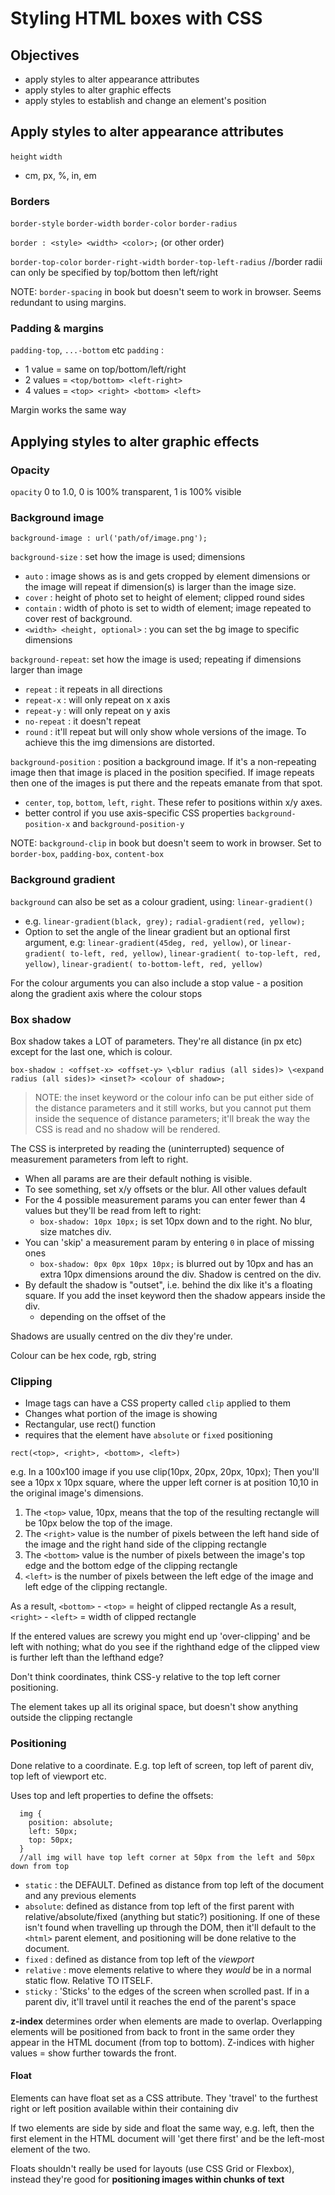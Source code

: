 # Styling HTML boxes with CSS

## Objectives
- apply styles to alter appearance attributes
- apply styles to alter graphic effects
- apply styles to establish and change an element's position


## Apply styles to alter appearance attributes

`height`
`width`
- cm, px, %, in, em

### Borders
`border-style`
`border-width`
`border-color`
`border-radius`


`border : <style> <width> <color>;` (or other order)

`border-top-color`
`border-right-width`
`border-top-left-radius` //border radii can only be specified by top/bottom then left/right

NOTE: `border-spacing` in book but doesn't seem to work in browser. Seems redundant to using margins.

### Padding & margins

`padding-top`, `...-bottom` etc
`padding` :
 - 1 value = same on top/bottom/left/right
 - 2 values = `<top/bottom> <left-right>`
 - 4 values = `<top> <right> <bottom> <left>`

 Margin works the same way


## Applying styles to alter graphic effects

### Opacity
`opacity`
0 to 1.0, 0 is 100% transparent, 1 is 100% visible

### Background image

`background-image : url('path/of/image.png');`

`background-size` : set how the image is used; dimensions
- `auto` : image shows as is and gets cropped by element dimensions or the image will repeat if dimension(s) is larger than the image size.
- `cover` : height of photo set to height of element; clipped round sides
- `contain` : width of photo is set to width of element; image repeated to cover rest of background.
- `<width> <height, optional>` : you can set the bg image to specific dimensions  

`background-repeat`: set how the image is used; repeating if dimensions larger than image
- `repeat` : it repeats in all directions
- `repeat-x` : will only repeat on x axis
- `repeat-y` : will only repeat on y axis
- `no-repeat` : it doesn't repeat
- `round` : it'll repeat but will only show whole versions of the image. To achieve this the img dimensions are distorted.

`background-position` : position a background image. If it's a non-repeating image then that image is placed in the position specified. If image repeats then one of the images is put there and the repeats emanate from that spot.
- `center`, `top`, `bottom`, `left`, `right`. These refer to positions within x/y axes.
- better control if you use axis-specific CSS properties `background-position-x` and `background-position-y`


NOTE: `background-clip` in book but doesn't seem to work in browser. Set to `border-box`, `padding-box`, `content-box`

### Background gradient

`background` can also be set as a colour gradient, using: `linear-gradient()`
- e.g. `linear-gradient(black, grey);` `radial-gradient(red, yellow);`
- Option to set the angle of the linear gradient but an optional first argument, e.g: `linear-gradient(45deg, red, yellow)`, or `linear-gradient( to-left, red, yellow)`, `linear-gradient( to-top-left, red, yellow)`, `linear-gradient( to-bottom-left, red, yellow)`

For the colour arguments you can also include a stop value - a position along the gradient axis where the colour stops

### Box shadow
Box shadow takes a LOT of parameters. They're all distance (in px etc) except for the last one, which is colour.

`box-shadow : <offset-x> <offset-y> \<blur radius (all sides)> \<expand radius (all sides)> <inset?> <colour of shadow>;`

> NOTE: the inset keyword or the colour info can be put either side of the distance parameters and it still works, but you cannot put them inside the sequence of distance parameters; it'll break the way the CSS is read and no shadow will be rendered.

The CSS is interpreted by reading the (uninterrupted) sequence of measurement parameters from left to right.

- When all params are are their default nothing is visible.
- To see something, set x/y offsets or the blur. All other values default
- For the 4 possible measurement params you can enter fewer than 4 values but they'll be read from left to right:
  -  `box-shadow: 10px 10px;` is set 10px down and to the right. No blur, size matches div.
- You can 'skip' a measurement param by entering `0` in place of missing ones
  - `box-shadow: 0px 0px 10px 10px;` is blurred out by 10px and has an extra 10px dimensions around the div. Shadow is centred on the div.
- By default the shadow is "outset", i.e. behind the dix like it's a floating square. If you add the inset keyword then the shadow appears inside the div.
  - depending on the offset of the

Shadows are usually centred on the div they're under.

Colour can be hex code, rgb, string

### Clipping

- Image tags can have a CSS property called `clip` applied to them
- Changes what portion of the image is showing
- Rectangular, use rect() function
- requires that the element have `absolute` or `fixed` positioning

`rect(<top>, <right>, <bottom>, <left>)`

e.g.
In a 100x100 image if you use clip(10px, 20px, 20px, 10px);
Then you'll see a 10px x 10px square, where the upper left corner is at position 10,10 in the original image's dimensions.

1) The `<top>` value, 10px, means that the top of the resulting rectangle will be 10px below the top of the image.
2) The `<right>` value is the number of pixels between the left hand side of the image and the right hand side of the clipping rectangle
3) The `<bottom>` value is the number of pixels between the image's top edge and the bottom edge of the clipping rectangle
4) `<left>` is the number of pixels between the left edge of the image and left edge of the clipping rectangle.

As a result, `<bottom>` - `<top>` = height of clipped rectangle
As a result, `<right>` - `<left>` = width of clipped rectangle

If the entered values are screwy you might end up 'over-clipping' and be left with nothing; what do you see if the righthand edge of the clipped view is further left than the lefthand edge?

Don't think coordinates, think CSS-y relative to the top left corner positioning.

The element takes up all its original space, but doesn't show anything outside the clipping rectangle

### Positioning

Done relative to a coordinate. E.g. top left of screen, top left of parent div, top left of viewport etc.

Uses top and left properties to define the offsets:
```
  img {
    position: absolute;
    left: 50px;
    top: 50px;
  }
  //all img will have top left corner at 50px from the left and 50px down from top
```

- `static` : the DEFAULT. Defined as distance from top left of the document and any previous elements
- `absolute`: defined as distance from top left of the first parent with relative/absolute/fixed (anything but static?) positioning. If one of these isn't found when travelling up through the DOM, then it'll default to the `<html>` parent element, and positioning will be done relative to the document.
- `fixed` : defined as distance from top left of the _viewport_
- `relative` : move elements relative to where they _would_ be in a normal static flow. Relative TO ITSELF.
- `sticky` : 'Sticks' to the edges of the screen when scrolled past. If in a parent div, it'll travel until it reaches the end of the parent's space

**z-index** determines order when elements are made to overlap.
Overlapping elements will be positioned from back to front in the same order they appear in the HTML document (from top to bottom). Z-indices with higher values = show further towards the front.

#### Float

Elements can have float set as a CSS attribute. They 'travel' to the furthest right or left position available within their containing div

If two elements are side by side and float the same way, e.g. left, then the first element in the HTML document will 'get there first' and be the left-most element of the two.

Floats shouldn't really be used for layouts (use CSS Grid or Flexbox), instead they're good for **positioning images within chunks of text**
